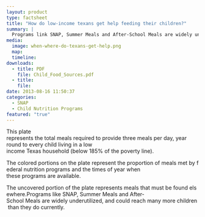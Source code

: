 ```yaml
---
layout: product
type: factsheet
title: "How do low-income texans get help feeding their children?"
summary: |
  Programs link SNAP, Summer Meals and After-School Meals are widely underutilized, and could reach many more children than they do currently.
media:
  image: when-where-do-texans-get-help.png
  map:
  timeline:
downloads: 
  - title: PDF
    file: Child_Food_Sources.pdf
  - title:
    file:
date: 2013-08-16 11:50:37
categories: 
  - SNAP
  - Child Nutrition Programs
featured: "true"
---
```

This plate represents the total meals required to provide three meals per day, year round to every child living in a low income Texas household (below 185% of the poverty line). 

The colored portions on the plate represent the proportion of meals met by federal nutrition programs and the times of year when these programs are available. 

The uncovered portion of the plate represents meals that must be found elsewhere.Programs like SNAP, Summer Meals and After‐School Meals are widely underutilized, and could reach many more children than they do currently.

